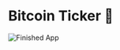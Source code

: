 # Bitcoin Ticker 🤑


![Finished App](https://github.com/londonappbrewery/Images/blob/master/bitcoin-flutter-demo.gif)




